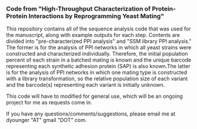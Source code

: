 ### Code from "High-Throughput Characterization of Protein-Protein Interactions by Reprogramming Yeast Mating"

This repository contains all of the sequence analysis code that was used for the manuscript, along with example outputs for each step. Contents are divided into "pre-characterized PPI analysis" and "SSM library PPI analysis." The former is for the analysis of PPI networks in which all yeast strains were constructed and characterized individually. Therefore, the initial population percent of each strain in a batched mating is known and the unique barcode representing each synthetic adhesion protein (SAP) is also known.The latter is for the analysis of PPI networks in which one mating type is constructed with a library transformation, so the relative population size of each variant and the barcode(s) representing each variant is initially unknown.

This code will have to modified for general use, which will be an ongoing project for me as requests come in.

If you have any questions/comments/suggestions, please email me at dyounger "AT" gmail "DOT" com.
